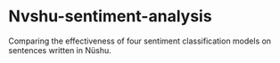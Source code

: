 # Nvshu-sentiment-analysis
Comparing the effectiveness of four sentiment classification models on sentences written in Nüshu.
